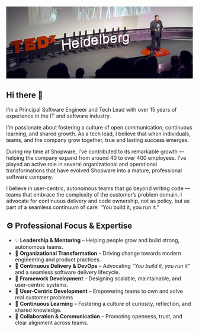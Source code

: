 ![Philipp Schuch at TEDx Heidelberg](profile_banner.jpg)

## Hi there 👋

I’m a Principal Software Engineer and Tech Lead with over 15 years of experience in the IT and software industry.

I’m passionate about fostering a culture of open communication, continuous learning, and shared growth. As a tech lead, I believe that when individuals, teams, and the company grow together, true and lasting success emerges.

During my time at Shopware, I’ve contributed to its remarkable growth — helping the company expand from around 40 to over 400 employees. I’ve played an active role in several organizational and operational transformations that have evolved Shopware into a mature, professional software company.

I believe in user-centric, autonomous teams that go beyond writing code — teams that embrace the complexity of the customer’s problem domain. I advocate for continuous delivery and code ownership, not as policy, but as part of a seamless continuum of care: “You build it, you run it.”

## ⚙️ **Professional Focus & Expertise**

- 💡 **Leadership & Mentoring** – Helping people grow and build strong, autonomous teams.
- 🧭 **Organizational Transformation** – Driving change towards modern engineering and product practices.
- 🚀 **Continuous Delivery & DevOps** – Advocating *“You build it, you run it”* and a seamless software delivery lifecycle.
- 🧩 **Framework Development** – Designing scalable, maintainable, and user-centric systems.
- 👥 **User-Centric Development** – Empowering teams to own and solve real customer problems  
- 🧠 **Continuous Learning** – Fostering a culture of curiosity, reflection, and shared knowledge.
- 🤝 **Collaboration & Communication** – Promoting openness, trust, and clear alignment across teams.
